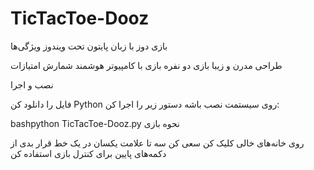 # TicTacToe-Dooz
بازی دوز با زبان پایتون تحت ویندوز
ویژگی‌ها

طراحی مدرن و زیبا
بازی دو نفره
بازی با کامپیوتر هوشمند
شمارش امتیازات

نصب و اجرا

فایل را دانلود کن
Python روی سیستمت نصب باشه
دستور زیر را اجرا کن:

bashpython TicTacToe-Dooz.py
نحوه بازی

روی خانه‌های خالی کلیک کن
سعی کن سه تا علامت یکسان در یک خط قرار بدی
از دکمه‌های پایین برای کنترل بازی استفاده کن
